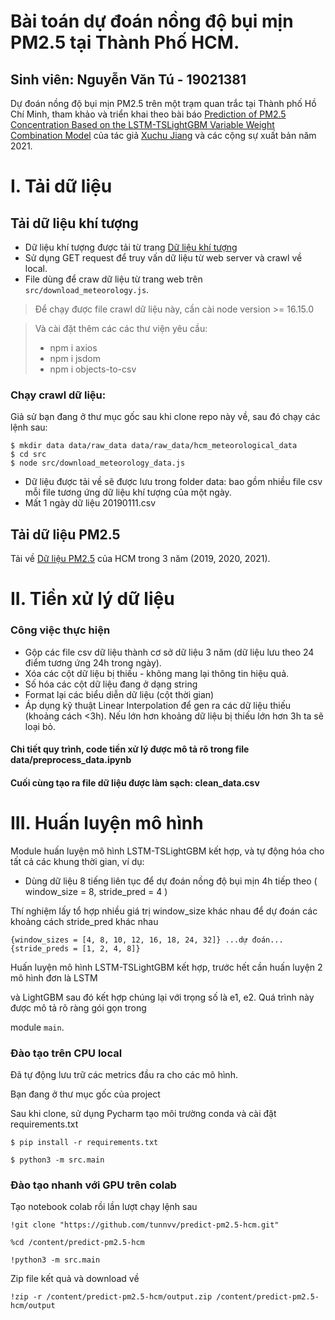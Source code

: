 # Bài toán dự đoán nồng độ bụi mịn PM2.5 tại Thành Phố HCM.
## Sinh viên: Nguyễn Văn Tú - 19021381
Dự đoán nồng độ bụi mịn PM2.5 trên một trạm quan trắc tại Thành phố Hồ Chí Minh, tham khảo và triển khai theo bài báo [Prediction of PM2.5 Concentration Based on the LSTM-TSLightGBM Variable Weight Combination Model](https://www.mdpi.com/2073-4433/12/9/1211/htm) của tác giả [Xuchu Jiang](https://sciprofiles.com/profile/1563874) và các cộng sự xuất bản năm 2021.

# I. Tải dữ liệu
## Tải dữ liệu khí tượng
- Dữ liệu khí tượng được tải từ trang [Dữ liệu khí tượng](https://weather.uwyo.edu/surface/meteorogram/seasia.shtml)
- Sử dụng GET request để truy vấn dữ liệu từ web server và crawl về local.
- File dùng để craw dữ liệu từ trang web trên `src/download_meteorology.js`.
> Để chạy được file crawl dữ liệu này, cần cài node version >= 16.15.0

> Và cài đặt thêm các các thư viện yêu cầu:
> - npm i axios
> - npm i jsdom
> - npm i objects-to-csv

### Chạy crawl dữ liệu:
Giả sử bạn đang ở thư mục gốc sau khi clone repo này về, sau đó chạy các lệnh sau: 
```console
$ mkdir data data/raw_data data/raw_data/hcm_meteorological_data 
$ cd src
$ node src/download_meteorology_data.js
```
- Dữ liệu được tải về sẽ được lưu trong folder data: bao gồm nhiều file csv mỗi file tương ứng dữ liệu khí
tượng của một ngày.
- Mất 1 ngày dữ liệu 20190111.csv

## Tải dữ liệu PM2.5
Tải về [Dữ liệu PM2.5](https://www.airnow.gov/international/us-embassies-and-consulates/) của HCM trong 3 năm (2019, 2020, 2021).

# II. Tiền xử lý dữ liệu 
### Công việc thực hiện
+ Gộp các file csv dữ liệu thành cơ sở dữ liệu 3 năm (dữ liệu lưu theo 24 điểm tương ứng 24h trong ngày).
+ Xóa các cột dữ liệu bị thiếu - không mang lại thông tin hiệu quả.
+ Số hóa các cột dữ liệu đang ở dạng string
+ Format lại các biểu diễn dữ liệu (cột thời gian)
+ Áp dụng kỹ thuật Linear Interpolation để gen ra các dữ liệu thiếu (khoảng cách <3h). Nếu lớn hơn khoảng dữ liệu bị thiếu lớn hơn 3h ta sẽ loại bỏ.
#### Chi tiết quy trình, code tiền xử lý được mô tả rõ trong file data/preprocess_data.ipynb
#### Cuối cùng tạo ra file dữ liệu được làm sạch: clean_data.csv

# III. Huấn luyện mô hình
Module huấn luyện mô hình LSTM-TSLightGBM kết hợp, và tự động hóa cho tất cả các khung thời gian, ví dụ: 
+ Dùng dữ liệu 8 tiếng liên tục để dự đoán nồng độ bụi mịn 4h tiếp theo ( window_size = 8, stride_pred = 4 )

Thí nghiệm lấy tổ hợp nhiều giá trị window_size khác nhau để dự đoán các khoảng cách stride_pred khác nhau

    
    {window_sizes = [4, 8, 10, 12, 16, 18, 24, 32]} ...dự đoán... {stride_preds = [1, 2, 4, 8]}

Huấn luyện mô hình LSTM-TSLightGBM kết hợp, trước hết cần huấn luyện 2 mô hình đơn là LSTM

và LightGBM sau đó kết hợp chúng lại với trọng số là e1, e2. Quá trình này được mô tả rõ ràng gói gọn trong

module `main`.

### Đào tạo trên CPU local
Đã tự động lưu trữ các metrics đầu ra cho các mô hình.

Bạn đang ở thư mục gốc của project

Sau khi clone, sử dụng Pycharm tạo môi trường conda và cài đặt requirements.txt
```console
$ pip install -r requirements.txt
```
```console
$ python3 -m src.main
```

### Đào tạo nhanh với GPU trên colab
Tạo notebook colab rồi lần lượt chạy lệnh sau
```console
!git clone "https://github.com/tunnvv/predict-pm2.5-hcm.git"
```
```console
%cd /content/predict-pm2.5-hcm
```
```console
!python3 -m src.main
```
Zip file kết quả và download về
```console
!zip -r /content/predict-pm2.5-hcm/output.zip /content/predict-pm2.5-hcm/output
```

